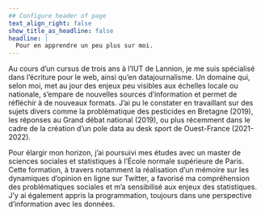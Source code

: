 ```yaml
---
## Configure header of page
text_align_right: false
show_title_as_headline: false
headline: |
  Pour en apprendre un peu plus sur moi.
---
```


<!-- this is a subheadline -->
Au cours d’un cursus de trois ans à l’IUT de Lannion, je me suis spécialisé dans l’écriture pour le web, ainsi qu’en datajournalisme. Un domaine qui, selon moi, met au jour des enjeux peu visibles aux échelles locale ou nationale, s’empare de nouvelles sources d’information et permet de réfléchir à de nouveaux formats. J’ai pu le constater en travaillant sur des sujets divers comme la problématique des pesticides en Bretagne (2019), les réponses au Grand débat national (2019), ou plus récemment dans le cadre de la création d’un pole data au desk sport de Ouest-France (2021-2022).

Pour élargir mon horizon, j’ai poursuivi mes études avec un master de sciences sociales et statistiques à l’École normale supérieure de Paris. Cette formation, à travers notamment la réalisation d’un mémoire sur les dynamiques d’opinion en ligne sur Twitter, a favorisé ma compréhension des problématiques sociales et m’a sensibilisé aux enjeux des statistiques. J’y ai également appris la programmation, toujours dans une perspective d’information avec les données.
